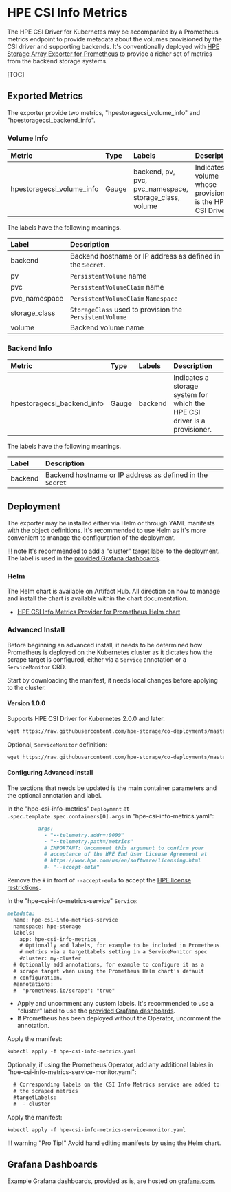 # HPE CSI Info Metrics

The HPE CSI Driver for Kubernetes may be accompanied by a Prometheus metrics endpoint to provide metadata about the volumes provisioned by the CSI driver and supporting backends. It's conventionally deployed with [HPE Storage Array Exporter for Prometheus](https://hpe-storage.github.io/array-exporter) to provide a richer set of metrics from the backend storage systems.

[TOC]

## Exported Metrics

The exporter provide two metrics, "hpestoragecsi_volume_info" and "hpestoragecsi_backend_info".

### Volume Info

| Metric | Type | Labels | Description |
| :------------------------ | :---- | :----------------------------------------------------- | :---------------------------------------------------------- |
| hpestoragecsi_volume_info | Gauge | backend, pv, pvc, pvc_namespace, storage_class, volume | Indicates a volume whose provisioner is the HPE CSI Driver. |

The labels have the following meanings.

| Label | Description |
| :------------ | :--------------------------------------------------------- |
| backend       | Backend hostname or IP address as defined in the `Secret`. |
| pv            | `PersistentVolume` name                                    |
| pvc           | `PersistentVolumeClaim` name                               |
| pvc_namespace | `PersistentVolumeClaim` `Namespace`                        |
| storage_class | `StorageClass` used to provision the `PersistentVolume`    |
| volume        | Backend volume name                                        |

### Backend Info

| Metric | Type | Labels | Description |
| :------------------------- | :----- | :------ | :------------------------------------------------------------------------ |
| hpestoragecsi_backend_info | Gauge  | backend | Indicates a storage system for which the HPE CSI driver is a provisioner. |

The labels have the following meanings.

| Label | Description |
| :------ | :-------------------------------------------------------- |
| backend | Backend hostname or IP address as defined in the `Secret` |

## Deployment

The exporter may be installed either via Helm or through YAML manifests with the object definitions. It's recommended to use Helm as it's more convenient to manage the configuration of the deployment.

!!! note
    It's recommended to add a "cluster" target label to the deployment. The label is used in the [provided Grafana dashboards](https://grafana.com/orgs/hpestorage/dashboards).

### Helm

The Helm chart is available on Artifact Hub. All direction on how to manage and install the chart is available within the chart documentation.

- [HPE CSI Info Metrics Provider for Prometheus Helm chart](https://artifacthub.io/packages/helm/hpe-storage/hpe-csi-info-metrics)

### Advanced Install

Before beginning an advanced install, it needs to be determined how Prometheus is deployed on the Kubernetes cluster as it dictates how the scrape target is configured, either via a `Service` annotation or a `ServiceMonitor` CRD.

Start by downloading the manifest, it needs local changes before applying to the cluster.

#### Version 1.0.0

Supports HPE CSI Driver for Kubernetes 2.0.0 and later.

```markdown
wget https://raw.githubusercontent.com/hpe-storage/co-deployments/master/yaml/csi-info-metrics/v1.0.0/hpe-csi-info-metrics.yaml
```

Optional, `ServiceMonitor` definition:

```markdown
wget https://raw.githubusercontent.com/hpe-storage/co-deployments/master/yaml/csi-info-metrics/v1.0.0/hpe-csi-info-metrics-service-monitor.yaml
```

#### Configuring Advanced Install

The sections that needs be updated is the main container parameters and the optional annotation and label.

In the "hpe-csi-info-metrics" `Deployment` at `.spec.template.spec.containers[0].args` in "hpe-csi-info-metrics.yaml":

```markdown
          args:
            - "--telemetry.addr=:9099"
            - "--telemetry.path=/metrics"
            # IMPORTANT: Uncomment this argument to confirm your
            # acceptance of the HPE End User License Agreement at
            # https://www.hpe.com/us/en/software/licensing.html
            #- "--accept-eula"
```

Remove the `#` in front of `--accept-eula` to accept the [HPE license restrictions](https://www.hpe.com/us/en/software/licensing.html).

In the "hpe-csi-info-metrics-service" `Service`:

```markdown
metadata:
  name: hpe-csi-info-metrics-service
  namespace: hpe-storage
  labels:
    app: hpe-csi-info-metrics
    # Optionally add labels, for example to be included in Prometheus
    # metrics via a targetLabels setting in a ServiceMonitor spec
    #cluster: my-cluster
  # Optionally add annotations, for example to configure it as a
  # scrape target when using the Prometheus Helm chart's default
  # configuration.
  #annotations:
  #  "prometheus.io/scrape": "true"
```

- Apply and uncomment any custom labels. It's recommended to use a "cluster" label to use the [provided Grafana dashboards](https://grafana.com/orgs/hpestorage/dashboards).
- If Prometheus has been deployed without the Operator, uncomment the annotation.

Apply the manifest:

```markdown
kubectl apply -f hpe-csi-info-metrics.yaml
```

Optionally, if using the Prometheus Operator, add any additional lables in "hpe-csi-info-metrics-service-monitor.yaml":

```markdown
  # Corresponding labels on the CSI Info Metrics service are added to
  # the scraped metrics
  #targetLabels:
  #  - cluster
```

Apply the manifest:

```markdown
kubectl apply -f hpe-csi-info-metrics-service-monitor.yaml
```

!!! warning "Pro Tip!"
    Avoid hand editing manifests by using the Helm chart.

## Grafana Dashboards

Example Grafana dashboards, provided as is, are hosted on [grafana.com](https://grafana.com/orgs/hpestorage/dashboards).
